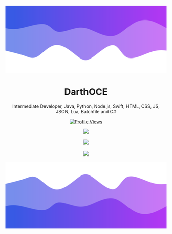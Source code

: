 ![Header](./header.png)

<h1 align="center">DarthOCE</h1>
<p align="center">Intermediate Developer, Java, Python, Node.js, Swift, HTML, CSS, JS, JSON, Lua, Batchfile and C#</p>
<a href="https://github.com/Gowixx">
  <p align="center">
    <img src="https://komarev.com/ghpvc/?username=T3ARED" alt="Profile Views">
  </p>
</a>

<p align="center">
  <img src="https://github-readme-stats.vercel.app/api/?username=DarthOCE&title_color=4F8CC9&text_color=9f9f9f&show_icons=true&bg_color=00000000&hide_border=true&icon_color=4F8CC9&hide_title=true&count_private=true" />
</p>

<p align="center">
  <img src="https://discord.c99.nl/widget/theme-4/855984220714958848.png" />
  <br />
  <br />
  <img src="https://github-profile-trophy.vercel.app/?username=DarthOCE&theme=nord&margin-w=15&margin-h=1&column=6" />
</p>

![Footer](./footer.png)
